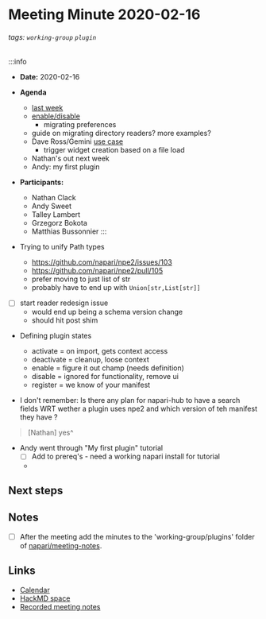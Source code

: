 Meeting Minute 2020-02-16
===

###### tags: `working-group` `plugin`

:::info
- **Date:** 2020-02-16
- **Agenda**
    - [last week](https://hackmd.io/fqTljdMET5K8RWdOejMoAQ)
    - [enable/disable](https://github.com/napari/napari/pull/4086)
        - migrating preferences
    - guide on migrating directory readers? more examples?
    - Dave Ross/Gemini [use case](https://napari.zulipchat.com/#narrow/stream/309872-plugins/topic/Open.20folder.20or.20drag.20folder.20into.20napari/near/272032429)
        - trigger widget creation based on a file load
    - Nathan's out next week
    - Andy: my first plugin
- **Participants:**
    - Nathan Clack
    - Andy Sweet
    - Talley Lambert
    - Grzegorz Bokota
    - Matthias Bussonnier
:::

- Trying to unify Path types
    - https://github.com/napari/npe2/issues/103
    - https://github.com/napari/npe2/pull/105
    - prefer moving to just list of str
    - probably have to end up with `Union[str,List[str]]`

- [ ] start reader redesign issue
    - would end up being a schema version change
    - should hit post shim
    
- Defining plugin states
    - activate = on import, gets context access
    - deactivate = cleanup, loose context
    - enable = figure it out champ (needs definition) 
    - disable = ignored for functionality, remove ui
    - register = we know of your manifest

- I don't remember: Is there any plan for napari-hub to have a search fields WRT wether a plugin uses npe2 and which version of teh manifest they have ? 
> [Nathan] yes^

- Andy went through "My first plugin" tutorial
    - [ ] Add to prereq's - need a working napari install for tutorial
    - 

<!-- Discussion goes here-->

## Next steps
<!-- Action items go here -->

## Notes 
<!-- Other important details discussed during the meeting can be entered here. -->

- [ ] After the meeting add the minutes to the 'working-group/plugins' folder of [napari/meeting-notes](https://github.com/napari/meeting-notes).

## Links

* [Calendar](https://calendar.google.com/calendar/u/0?cid=Y18zNXI5M2VjNnZ0cDhzbWhtN2R2NXVvdDB2NEBncm91cC5jYWxlbmRhci5nb29nbGUuY29t)
* [HackMD space](https://hackmd.io/team/napari-wg-plugin)
* [Recorded meeting notes](https://github.com/napari/meeting-notes/tree/master/2021/working-groups/plugins)